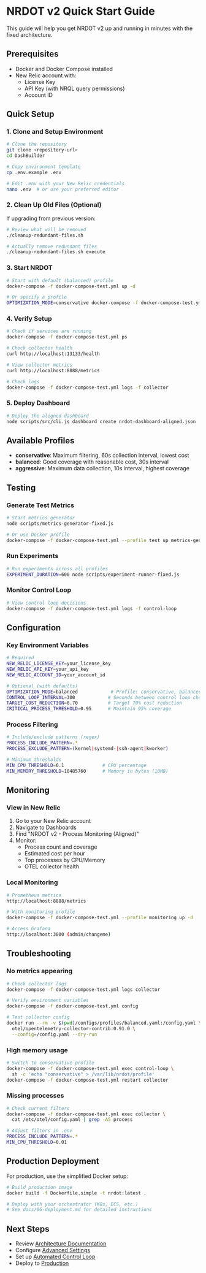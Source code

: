 # NRDOT v2 Quick Start Guide

This guide will help you get NRDOT v2 up and running in minutes with the fixed architecture.

## Prerequisites

- Docker and Docker Compose installed
- New Relic account with:
  - License Key
  - API Key (with NRQL query permissions)
  - Account ID

## Quick Setup

### 1. Clone and Setup Environment

```bash
# Clone the repository
git clone <repository-url>
cd DashBuilder

# Copy environment template
cp .env.example .env

# Edit .env with your New Relic credentials
nano .env  # or use your preferred editor
```

### 2. Clean Up Old Files (Optional)

If upgrading from previous version:

```bash
# Review what will be removed
./cleanup-redundant-files.sh

# Actually remove redundant files
./cleanup-redundant-files.sh execute
```

### 3. Start NRDOT

```bash
# Start with default (balanced) profile
docker-compose -f docker-compose-test.yml up -d

# Or specify a profile
OPTIMIZATION_MODE=conservative docker-compose -f docker-compose-test.yml up -d
```

### 4. Verify Setup

```bash
# Check if services are running
docker-compose -f docker-compose-test.yml ps

# Check collector health
curl http://localhost:13133/health

# View collector metrics
curl http://localhost:8888/metrics

# Check logs
docker-compose -f docker-compose-test.yml logs -f collector
```

### 5. Deploy Dashboard

```bash
# Deploy the aligned dashboard
node scripts/src/cli.js dashboard create nrdot-dashboard-aligned.json
```

## Available Profiles

- **conservative**: Maximum filtering, 60s collection interval, lowest cost
- **balanced**: Good coverage with reasonable cost, 30s interval
- **aggressive**: Maximum data collection, 10s interval, highest coverage

## Testing

### Generate Test Metrics

```bash
# Start metrics generator
node scripts/metrics-generator-fixed.js

# Or use Docker profile
docker-compose -f docker-compose-test.yml --profile test up metrics-generator
```

### Run Experiments

```bash
# Run experiments across all profiles
EXPERIMENT_DURATION=600 node scripts/experiment-runner-fixed.js
```

### Monitor Control Loop

```bash
# View control loop decisions
docker-compose -f docker-compose-test.yml logs -f control-loop
```

## Configuration

### Key Environment Variables

```bash
# Required
NEW_RELIC_LICENSE_KEY=your_license_key
NEW_RELIC_API_KEY=your_api_key
NEW_RELIC_ACCOUNT_ID=your_account_id

# Optional (with defaults)
OPTIMIZATION_MODE=balanced            # Profile: conservative, balanced, aggressive
CONTROL_LOOP_INTERVAL=300            # Seconds between control loop checks
TARGET_COST_REDUCTION=0.70           # Target 70% cost reduction
CRITICAL_PROCESS_THRESHOLD=0.95      # Maintain 95% coverage
```

### Process Filtering

```bash
# Include/exclude patterns (regex)
PROCESS_INCLUDE_PATTERN=.*
PROCESS_EXCLUDE_PATTERN=(kernel|systemd-|ssh-agent|kworker)

# Minimum thresholds
MIN_CPU_THRESHOLD=0.1              # CPU percentage
MIN_MEMORY_THRESHOLD=10485760      # Memory in bytes (10MB)
```

## Monitoring

### View in New Relic

1. Go to your New Relic account
2. Navigate to Dashboards
3. Find "NRDOT v2 - Process Monitoring (Aligned)"
4. Monitor:
   - Process count and coverage
   - Estimated cost per hour
   - Top processes by CPU/Memory
   - OTEL collector health

### Local Monitoring

```bash
# Prometheus metrics
http://localhost:8888/metrics

# With monitoring profile
docker-compose -f docker-compose-test.yml --profile monitoring up -d

# Access Grafana
http://localhost:3000 (admin/changeme)
```

## Troubleshooting

### No metrics appearing

```bash
# Check collector logs
docker-compose -f docker-compose-test.yml logs collector

# Verify environment variables
docker-compose -f docker-compose-test.yml config

# Test collector config
docker run --rm -v $(pwd)/configs/profiles/balanced.yaml:/config.yaml \
  otel/opentelemetry-collector-contrib:0.91.0 \
  --config=/config.yaml --dry-run
```

### High memory usage

```bash
# Switch to conservative profile
docker-compose -f docker-compose-test.yml exec control-loop \
  sh -c 'echo "conservative" > /var/lib/nrdot/profile'
docker-compose -f docker-compose-test.yml restart collector
```

### Missing processes

```bash
# Check current filters
docker-compose -f docker-compose-test.yml exec collector \
  cat /etc/otel/config.yaml | grep -A5 process

# Adjust filters in .env
PROCESS_INCLUDE_PATTERN=.*
MIN_CPU_THRESHOLD=0.01
```

## Production Deployment

For production, use the simplified Docker setup:

```bash
# Build production image
docker build -f Dockerfile.simple -t nrdot:latest .

# Deploy with your orchestrator (K8s, ECS, etc.)
# See docs/06-deployment.md for detailed instructions
```

## Next Steps

- Review [Architecture Documentation](docs/01-overview.md)
- Configure [Advanced Settings](docs/02-configuration.md)
- Set up [Automated Control Loop](docs/03-control-loop.md)
- Deploy to [Production](docs/06-deployment.md)